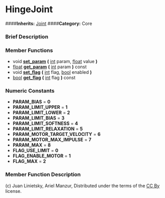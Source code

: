#  HingeJoint  
####**Inherits:** [Joint](class_joint)
####**Category:** Core

###  Brief Description  


###  Member Functions 
  * void  **[set&#95;param](#set_param)**  **(** [int](class_int) param, [float](class_float) value  **)**
  * [float](class_float)  **[get&#95;param](#get_param)**  **(** [int](class_int) param  **)** const
  * void  **[set&#95;flag](#set_flag)**  **(** [int](class_int) flag, [bool](class_bool) enabled  **)**
  * [bool](class_bool)  **[get&#95;flag](#get_flag)**  **(** [int](class_int) flag  **)** const

###  Numeric Constants  
  * **PARAM_BIAS** = **0**
  * **PARAM_LIMIT_UPPER** = **1**
  * **PARAM_LIMIT_LOWER** = **2**
  * **PARAM_LIMIT_BIAS** = **3**
  * **PARAM_LIMIT_SOFTNESS** = **4**
  * **PARAM_LIMIT_RELAXATION** = **5**
  * **PARAM_MOTOR_TARGET_VELOCITY** = **6**
  * **PARAM_MOTOR_MAX_IMPULSE** = **7**
  * **PARAM_MAX** = **8**
  * **FLAG_USE_LIMIT** = **0**
  * **FLAG_ENABLE_MOTOR** = **1**
  * **FLAG_MAX** = **2**

###  Member Function Description  


(c) Juan Linietsky, Ariel Manzur, Distributed under the terms of the [CC By](https://creativecommons.org/licenses/by/3.0/legalcode) license.
